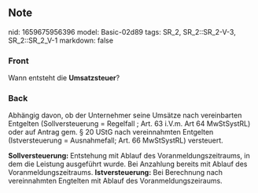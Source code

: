 ## Note
nid: 1659675956396
model: Basic-02d89
tags: SR_2, SR_2::SR_2-V-3, SR_2::SR_2_V-1
markdown: false

### Front
Wann entsteht die <b>Umsatzsteuer</b>?

### Back
Abhängig davon, ob der Unternehmer seine Umsätze nach vereinbarten Entgelten (Sollversteuerung = Regelfall ; Art. 63 i.V.m. Art 64 MwStSystRL) oder auf Antrag gem. § 20 UStG nach vereinnahmten Entgelten (Istversteuerung = Ausnahmefall; Art. 66 MwStSystRL) versteuert.

<b>Sollversteuerung: </b>Entstehung mit Ablauf des Voranmeldungszeitraums, in dem die Leistung ausgeführt wurde. Bei Anzahlung bereits mit Ablauf des Voranmeldungszeitraums. 
<b>Istversteuerung:</b> Bei Berechnung nach vereinnahmten Engtelten mit Ablauf des Voranmeldungszeiraums.
